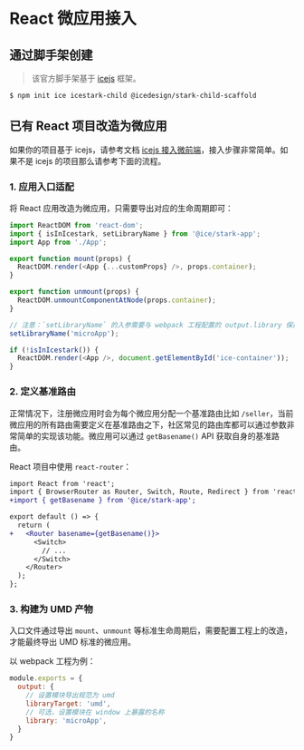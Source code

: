 # React 微应用接入

## 通过脚手架创建

> 该官方脚手架基于 [icejs](https://ice.work/) 框架。

```bash
$ npm init ice icestark-child @icedesign/stark-child-scaffold
```

## 已有 React 项目改造为微应用

如果你的项目基于 icejs，请参考文档 [icejs 接入微前端](https://ice.work/docs/guide/advance/icestark)，接入步骤非常简单。如果不是 icejs 的项目那么请参考下面的流程。

### 1. 应用入口适配

将 React 应用改造为微应用，只需要导出对应的生命周期即可：

```js
import ReactDOM from 'react-dom';
import { isInIcestark, setLibraryName } from '@ice/stark-app';
import App from './App';

export function mount(props) {
  ReactDOM.render(<App {...customProps} />, props.container);
}

export function unmount(props) {
  ReactDOM.unmountComponentAtNode(props.container);
}

// 注意：`setLibraryName` 的入参需要与 webpack 工程配置的 output.library 保持一致
setLibraryName('microApp');

if (!isInIcestark()) {
  ReactDOM.render(<App />, document.getElementById('ice-container'));
}
```

### 2. 定义基准路由

正常情况下，注册微应用时会为每个微应用分配一个基准路由比如 `/seller`，当前微应用的所有路由需要定义在基准路由之下，社区常见的路由库都可以通过参数非常简单的实现该功能。微应用可以通过 `getBasename()` API 获取自身的基准路由。

React 项目中使用 `react-router`：

```diff
import React from 'react';
import { BrowserRouter as Router, Switch, Route, Redirect } from 'react-router-dom';
+import { getBasename } from '@ice/stark-app';

export default () => {
  return (
+   <Router basename={getBasename()}>
      <Switch>
        // ...
      </Switch>
    </Router>
  );
};
```

### 3. 构建为 UMD 产物

入口文件通过导出 `mount`、`unmount` 等标准生命周期后，需要配置工程上的改造，才能最终导出 UMD 标准的微应用。

以 webpack 工程为例：

```js
module.exports = {
  output: {
    // 设置模块导出规范为 umd
    libraryTarget: 'umd',
    // 可选，设置模块在 window 上暴露的名称
    library: 'microApp',
  }
}
```
